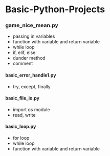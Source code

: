 # Basic-Python-Projects

### game_nice_mean.py

* passing in variables
* function with variable and return variable
* while loop
* if, elif, else
* dunder method
* comment

#### basic_error_handle1.py

* try, except, finally

#### basic_file_io.py

* import os module
* read, write

#### basic_loop.py

* for loop
* while loop
* function with variable and return variable